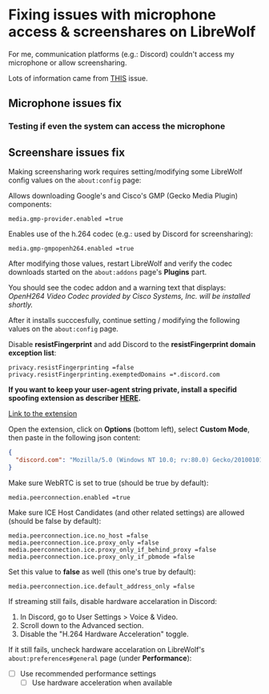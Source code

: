 # Fixing issues with microphone access & screenshares on LibreWolf

For me, communication platforms (e.g.: Discord) couldn't access my microphone or allow screensharing.

Lots of information came from [THIS](https://gitlab.com/librewolf-community/browser/linux/-/issues/173) issue.

## Microphone issues fix

### Testing if even the system can access the microphone

## Screenshare issues fix

Making screensharing work requires setting/modifying some LibreWolf config values on the `about:config` page:

Allows downloading Google's and Cisco's GMP (Gecko Media Plugin) components:

```
media.gmp-provider.enabled =true
```

Enables use of the h.264 codec (e.g.: used by Discord for screensharing):

```
media.gmp-gmpopenh264.enabled =true
```

After modifying those values, restart LibreWolf and verify the codec downloads started on the `about:addons` page's **Plugins** part.

You should see the codec addon and a warning text that displays: *OpenH264 Video Codec provided by Cisco Systems, Inc. will be installed shortly.*

After it installs succcesfully, continue setting / modifying the following values on the `about:config` page.

Disable **resistFingerprint** and add Discord to the **resistFingerprint domain exception list**:

```
privacy.resistFingerprinting =false
privacy.resistFingerprinting.exemptedDomains =*.discord.com
```

**If you want to keep your user-agent string private, install a specifid spoofing extension as describer [HERE](https://gitlab.com/librewolf-community/browser/linux/-/issues/173#note_534079374).**

[Link to the extension](https://addons.mozilla.org/en-US/firefox/addon/user-agent-string-switcher/)

Open the extension, click on **Options** (bottom left), select **Custom Mode**, then paste in the following json content:

```json
{
  "discord.com": "Mozilla/5.0 (Windows NT 10.0; rv:80.0) Gecko/20100101 Firefox/80.0"
}
```

Make sure WebRTC is set to true (should be true by default):

```
media.peerconnection.enabled =true
```

Make sure ICE Host Candidates (and other related settings) are allowed (should be false by default):

```
media.peerconnection.ice.no_host =false
media.peerconnection.ice.proxy_only =false
media.peerconnection.ice.proxy_only_if_behind_proxy =false
media.peerconnection.ice.proxy_only_if_pbmode =false
```

Set this value to **false** as well (this one's true by default):

```
media.peerconnection.ice.default_address_only =false
```

If streaming still fails, disable hardware accelaration in Discord:

1. In Discord, go to User Settings > Voice & Video.
2. Scroll down to the Advanced section.
3. Disable the "H.264 Hardware Acceleration" toggle.

If it still fails, uncheck hardware accelaration on LibreWolf's `about:preferences#general` page (under **Performance**):

- [ ] Use recommended performance settings
  - [ ] Use hardware acceleration when available
